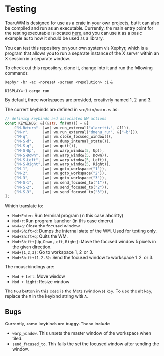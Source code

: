 # Testing

ToaruWM is designed for use as a crate in your own projects, but
it can also be compiled and run as an executable. Currently, the
main entry point for the testing executable is located
[here](src/bin/main.rs), and you can use it as a basic example as
to how it should be used as a library.

You can test this repository on your own system via Xephyr, which
is a program that allows you to run a separate instance of the X server
within an X session in a separate window.

To check out this repository, clone it, change into it and run the following commands:

```shell
Xephyr -br -ac -noreset -screen <resolution> :1 &

DISPLAY=:1 cargo run
```

By default, three workspaces are provided, creatively named 1, 2, and 3.

The current keybinds are defined in `src/bin/main.rs` as:

```rust
// defining keybinds and associated WM actions
const KEYBINDS: &[(&str, fn(Wm))] = &[
    ("M-Return", |wm| wm.run_external("alacritty", &[])),
    ("M-r",      |wm| wm.run_external("dmenu_run", &["-b"])),
    ("M-q",      |wm| wm.close_focused_window()),
    ("M-S-d",    |wm| wm.dump_internal_state()),
    ("M-S-q",    |wm| wm.quit()),
    ("M-S-Up",   |wm| wm.warp_window(5, Up)),
    ("M-S-Down", |wm| wm.warp_window(5, Down)),
    ("M-S-Left", |wm| wm.warp_window(5, Left)),
    ("M-S-Right",|wm| wm.warp_window(5, Right)),
    ("M-1",      |wm| wm.goto_workspace("1")),
    ("M-2",      |wm| wm.goto_workspace("2")),
    ("M-3",      |wm| wm.goto_workspace("3")),
    ("M-S-1",    |wm| wm.send_focused_to("1")),
    ("M-S-2",    |wm| wm.send_focused_to("2")),
    ("M-S-3",    |wm| wm.send_focused_to("3")),
];
```

Which translate to:

- `Mod+Enter`: Run terminal program (in this case alacritty)
- `Mod+r`: Run program launcher (in this case dmenu)
- `Mod+q`: Close the focused window
- `Mod+Shift+d`: Dumps the internal state of the WM. Used for testing only.
- `Mod+Shift+q`: Quits the WM.
- `Mod+Shift+{Up,Down,Left,Right}`: Move the focused window 5 pixels in the given direction.
- `Mod+{1,2,3}`: Go to workspace 1, 2, or 3.
- `Mod+Shift+{1,2,3}`: Send the focused window to workspace 1, 2, or 3.

The mousebindings are:

- `Mod + Left`: Move window
- `Mod + Right`: Resize window

The `Mod` button in this case is the Meta (windows) key. To use the alt key, replace the `M` in the keybind string with `A`.

## Bugs

Currently, some keybinds are buggy. These include:

- `warp_window`. This unsets the master window of the workspace when tiled.
- `send_focused_to`. This fails the set the focused window after sending the window.
